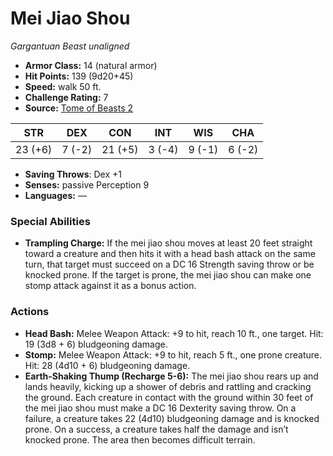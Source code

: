 # Mei Jiao Shou

*Gargantuan* *Beast* *unaligned*

- **Armor Class:** 14 (natural armor)
- **Hit Points:** 139 (9d20+45)
- **Speed:** walk 50 ft.
- **Challenge Rating:** 7
- **Source:** [Tome of Beasts 2](https://koboldpress.com/kpstore/product/tome-of-beasts-2-for-5th-edition/)

| STR | DEX | CON | INT | WIS | CHA |
| --- | --- | --- | --- | --- | --- |
| 23 (+6) | 7 (-2) | 21 (+5) | 3 (-4) | 9 (-1) | 6 (-2) |

- **Saving Throws**: Dex +1
- **Senses:** passive Perception 9
- **Languages:** —
### Special Abilities
- **Trampling Charge:** If the mei jiao shou moves at least 20 feet straight toward a creature and then hits it with a head bash attack on the same turn, that target must succeed on a DC 16 Strength saving throw or be knocked prone. If the target is prone, the mei jiao shou can make one stomp attack against it as a bonus action.
### Actions
- **Head Bash:** Melee Weapon Attack: +9 to hit, reach 10 ft., one target. Hit: 19 (3d8 + 6) bludgeoning damage.
- **Stomp:** Melee Weapon Attack: +9 to hit, reach 5 ft., one prone creature. Hit: 28 (4d10 + 6) bludgeoning damage.
- **Earth-Shaking Thump (Recharge 5-6):** The mei jiao shou rears up and lands heavily, kicking up a shower of debris and rattling and cracking the ground. Each creature in contact with the ground within 30 feet of the mei jiao shou must make a DC 16 Dexterity saving throw. On a failure, a creature takes 22 (4d10) bludgeoning damage and is knocked prone. On a success, a creature takes half the damage and isn’t knocked prone. The area then becomes difficult terrain.
